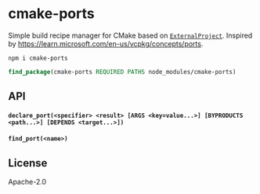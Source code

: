 # cmake-ports

Simple build recipe manager for CMake based on [`ExternalProject`](https://cmake.org/cmake/help/latest/module/ExternalProject.html). Inspired by <https://learn.microsoft.com/en-us/vcpkg/concepts/ports>.

```
npm i cmake-ports
```

```cmake
find_package(cmake-ports REQUIRED PATHS node_modules/cmake-ports)
```

## API

#### `declare_port(<specifier> <result> [ARGS <key=value...>] [BYPRODUCTS <path...>] [DEPENDS <target...>])`

#### `find_port(<name>)`

## License

Apache-2.0
